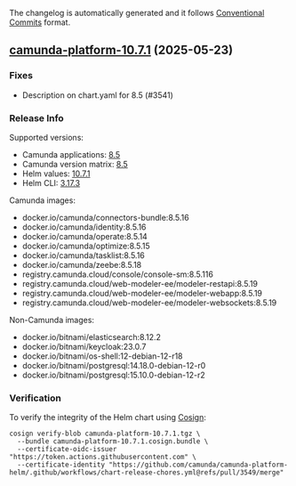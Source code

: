 The changelog is automatically generated and it follows [Conventional Commits](https://www.conventionalcommits.org/en/v1.0.0/) format.

## [camunda-platform-10.7.1](https://github.com/camunda/camunda-platform-helm/releases/tag/camunda-platform-10.7.1) (2025-05-23)

### Fixes

- Description on chart.yaml for 8.5  (#3541)

<!-- generated by git-cliff -->
### Release Info

Supported versions:

- Camunda applications: [8.5](https://github.com/camunda/camunda/releases?q=tag%3A8.5&expanded=true)
- Camunda version matrix: [8.5](https://helm.camunda.io/camunda-platform/version-matrix/camunda-8.5)
- Helm values: [10.7.1](https://artifacthub.io/packages/helm/camunda/camunda-platform/10.7.1#parameters)
- Helm CLI: [3.17.3](https://github.com/helm/helm/releases/tag/v3.17.3)

Camunda images:

- docker.io/camunda/connectors-bundle:8.5.16
- docker.io/camunda/identity:8.5.16
- docker.io/camunda/operate:8.5.14
- docker.io/camunda/optimize:8.5.15
- docker.io/camunda/tasklist:8.5.16
- docker.io/camunda/zeebe:8.5.18
- registry.camunda.cloud/console/console-sm:8.5.116
- registry.camunda.cloud/web-modeler-ee/modeler-restapi:8.5.19
- registry.camunda.cloud/web-modeler-ee/modeler-webapp:8.5.19
- registry.camunda.cloud/web-modeler-ee/modeler-websockets:8.5.19

Non-Camunda images:

- docker.io/bitnami/elasticsearch:8.12.2
- docker.io/bitnami/keycloak:23.0.7
- docker.io/bitnami/os-shell:12-debian-12-r18
- docker.io/bitnami/postgresql:14.18.0-debian-12-r0
- docker.io/bitnami/postgresql:15.10.0-debian-12-r2

### Verification

To verify the integrity of the Helm chart using [Cosign](https://docs.sigstore.dev/signing/quickstart/):

```shell
cosign verify-blob camunda-platform-10.7.1.tgz \
  --bundle camunda-platform-10.7.1.cosign.bundle \
  --certificate-oidc-issuer "https://token.actions.githubusercontent.com" \
  --certificate-identity "https://github.com/camunda/camunda-platform-helm/.github/workflows/chart-release-chores.yml@refs/pull/3549/merge"
```
